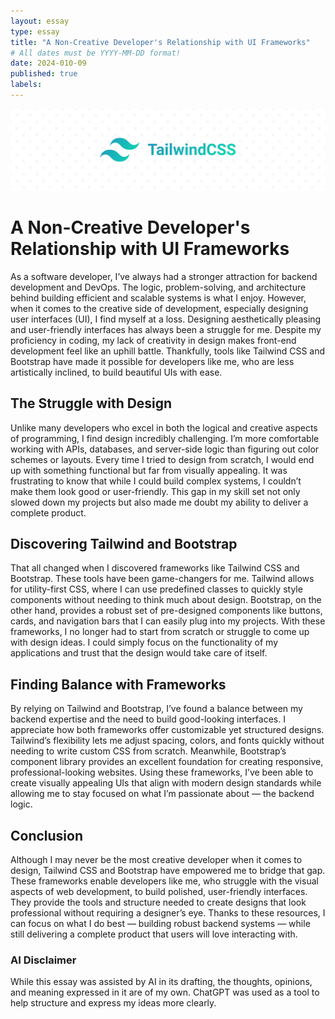 ```yaml
---
layout: essay
type: essay
title: "A Non-Creative Developer's Relationship with UI Frameworks"
# All dates must be YYYY-MM-DD format!
date: 2024-010-09
published: true
labels:
---
```


<img class="img-fluid" src="../img/tailwind/tw.webp">

# A Non-Creative Developer's Relationship with UI Frameworks

As a software developer, I’ve always had a stronger attraction for backend development and DevOps. The logic, problem-solving, and architecture behind building efficient and scalable systems is what I enjoy. However, when it comes to the creative side of development, especially designing user interfaces (UI), I find myself at a loss. Designing aesthetically pleasing and user-friendly interfaces has always been a struggle for me. Despite my proficiency in coding, my lack of creativity in design makes front-end development feel like an uphill battle. Thankfully, tools like Tailwind CSS and Bootstrap have made it possible for developers like me, who are less artistically inclined, to build beautiful UIs with ease.

## The Struggle with Design

Unlike many developers who excel in both the logical and creative aspects of programming, I find design incredibly challenging. I’m more comfortable working with APIs, databases, and server-side logic than figuring out color schemes or layouts. Every time I tried to design from scratch, I would end up with something functional but far from visually appealing. It was frustrating to know that while I could build complex systems, I couldn’t make them look good or user-friendly. This gap in my skill set not only slowed down my projects but also made me doubt my ability to deliver a complete product.

## Discovering Tailwind and Bootstrap

That all changed when I discovered frameworks like Tailwind CSS and Bootstrap. These tools have been game-changers for me. Tailwind allows for utility-first CSS, where I can use predefined classes to quickly style components without needing to think much about design. Bootstrap, on the other hand, provides a robust set of pre-designed components like buttons, cards, and navigation bars that I can easily plug into my projects. With these frameworks, I no longer had to start from scratch or struggle to come up with design ideas. I could simply focus on the functionality of my applications and trust that the design would take care of itself.

## Finding Balance with Frameworks

By relying on Tailwind and Bootstrap, I’ve found a balance between my backend expertise and the need to build good-looking interfaces. I appreciate how both frameworks offer customizable yet structured designs. Tailwind’s flexibility lets me adjust spacing, colors, and fonts quickly without needing to write custom CSS from scratch. Meanwhile, Bootstrap’s component library provides an excellent foundation for creating responsive, professional-looking websites. Using these frameworks, I’ve been able to create visually appealing UIs that align with modern design standards while allowing me to stay focused on what I’m passionate about — the backend logic.

## Conclusion

Although I may never be the most creative developer when it comes to design, Tailwind CSS and Bootstrap have empowered me to bridge that gap. These frameworks enable developers like me, who struggle with the visual aspects of web development, to build polished, user-friendly interfaces. They provide the tools and structure needed to create designs that look professional without requiring a designer’s eye. Thanks to these resources, I can focus on what I do best — building robust backend systems — while still delivering a complete product that users will love interacting with.

### AI Disclaimer

While this essay was assisted by AI in its drafting, the thoughts, opinions, and meaning expressed in it are of my own. ChatGPT was used as a tool to help structure and express my ideas more clearly.

